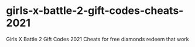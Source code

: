# girls-x-battle-2-gift-codes-cheats-2021
Girls X Battle 2 Gift Codes 2021 Cheats for free diamonds redeem that work
